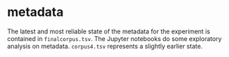 metadata
========

The latest and most reliable state of the metadata for the experiment is contained in ```finalcorpus.tsv```. The Jupyter notebooks do some exploratory analysis on metadata. ```corpus4.tsv``` represents a slightly earlier state.